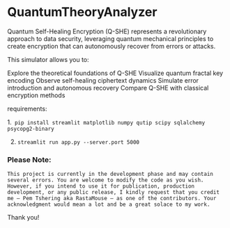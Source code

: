 # QuantumTheoryAnalyzer
Quantum Self-Healing Encryption (Q-SHE) represents a revolutionary approach to data security, leveraging quantum mechanical principles to create encryption that can autonomously recover from errors or attacks.


This simulator allows you to:

Explore the theoretical foundations of Q-SHE
Visualize quantum fractal key encoding
Observe self-healing ciphertext dynamics
Simulate error introduction and autonomous recovery
Compare Q-SHE with classical encryption methods

requirements:

1.` pip install streamlit matplotlib numpy qutip scipy sqlalchemy psycopg2-binary`

2. `streamlit run app.py --server.port 5000`


### Please Note:
`This project is currently in the development phase and may contain several errors.
You are welcome to modify the code as you wish. However, if you intend to use it for publication, production development, or any public release, I kindly request that you credit me — Pem Tshering aka RastaMouse — as one of the contributors.
Your acknowledgment would mean a lot and be a great solace to my work.`

Thank you!
